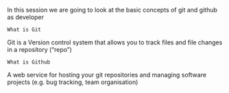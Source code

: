 In this session we are going to look at the basic concepts of git and github as developer



```What is Git```

Git is a Version control system that allows you to track files
and file changes in a repository (“repo”) 


```What is Github```

A web service for hosting your git repositories and
managing software projects (e.g. bug tracking, team
organisation)
